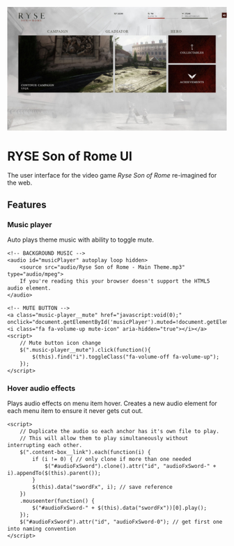 ![RYSE Son of Rome UI](/img/screenshots/screenshot-gladiator.jpg?raw=true "RYSE Son of Rome UI")

# RYSE Son of Rome UI

The user interface for the video game *Ryse Son of Rome* re-imagined for the web.

## Features

### Music player
Auto plays theme music with ability to toggle mute.
```
<!-- BACKGROUND MUSIC -->
<audio id="musicPlayer" autoplay loop hidden>
    <source src="audio/Ryse Son of Rome - Main Theme.mp3" type="audio/mpeg">
    If you're reading this your browser doesn't support the HTML5 audio element.
</audio>
```
```
<!-- MUTE BUTTON -->
<a class="music-player__mute" href="javascript:void(0);" onclick="document.getElementById('musicPlayer').muted=!document.getElementById('musicPlayer').muted"><i class="fa fa-volume-up mute-icon" aria-hidden="true"></i></a>
<script>
    // Mute button icon change
    $(".music-player__mute").click(function(){
        $(this).find("i").toggleClass("fa-volume-off fa-volume-up");
    });
</script>
```

### Hover audio effects
Plays audio effects on menu item hover. Creates a new audio element for each menu item to ensure it never gets cut out.
```
<script>
    // Duplicate the audio so each anchor has it's own file to play.
    // This will allow them to play simultaneously without interrupting each other.
    $(".content-box__link").each(function(i) {
        if (i != 0) { // only clone if more than one needed
            $("#audioFxSword").clone().attr("id", "audioFxSword-" + i).appendTo($(this).parent());
        }
        $(this).data("swordFx", i); // save reference
    })
    .mouseenter(function() {
        $("#audioFxSword-" + $(this).data("swordFx"))[0].play();
    });
    $("#audioFxSword").attr("id", "audioFxSword-0"); // get first one into naming convention
</script>
```